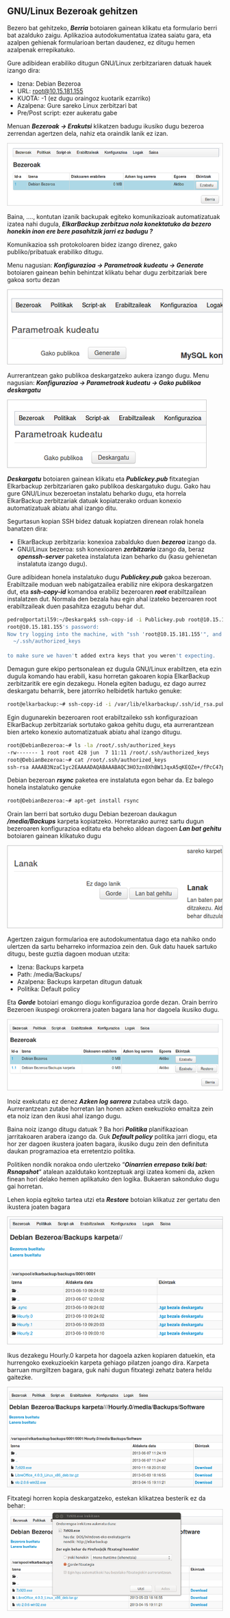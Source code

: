## GNU/Linux Bezeroak gehitzen

Bezero bat gehitzeko, ***Berria*** botoiaren gainean klikatu eta formulario berri bat azalduko zaigu. Aplikazioa autodokumentatua izatea saiatu gara, eta azalpen gehienak formularioan bertan daudenez, ez ditugu hemen azalpenak errepikatuko.

Gure adibidean erabiliko ditugun GNU/Linux zerbitzariaren datuak hauek izango dira:

 - Izena: Debian Bezeroa
 - URL: root@10.15.181.155
 - KUOTA: -1 (ez dugu oraingoz kuotarik ezarriko)
 - Azalpena: Gure sareko Linux zerbitzari bat
 - Pre/Post script: ezer aukeratu gabe

Menuan ***Bezeroak → Erakutsi*** klikatzen badugu ikusiko dugu bezeroa zerrendan agertzen dela, nahiz eta oraindik lanik ez izan.

![Bezeroak eta Lanak](../assets/bezeroak-lanak3.png)

Baina, ...., kontutan izanik backupak egiteko komunikazioak automatizatuak izatea nahi dugula, ***ElkarBackup zerbitzua nola konektatuko da bezero honekin inon ere bere pasahitzik jarri ez badugu ?***

Komunikazioa ssh protokoloaren bidez izango direnez, gako publiko/pribatuak  erabiliko ditugu.

Menu nagusian: ***Konfigurazioa → Parametroak kudeatu → Generate*** botoiaren gainean behin behintzat klikatu behar dugu zerbitzariak bere gakoa sortu dezan

![Bezeroak eta Lanak](../assets/bezeroak-lanak4.png)

Aurrerantzean gako publikoa deskargatzeko aukera izango dugu.
Menu nagusian: ***Konfigurazioa → Parametroak kudeatu → Gako publikoa deskargatu***

![Bezeroak eta Lanak](../assets/bezeroak-lanak5.png)

***Deskargatu*** botoiaren gainean klikatu eta ***Publickey.pub*** fitxategian Elkarbackup zerbitzariaren gako publikoa deskargatuko dugu. Gako hau gure GNU/Linux bezeroetan instalatu beharko dugu, eta horrela ElkarBackup zerbitzariak datuak kopiatzerako orduan konexio automatizatuak abiatu ahal izango ditu.

Segurtasun kopian SSH bidez datuak kopiatzen direnean rolak honela banatzen dira:
- ElkarBackup zerbitzaria: konexioa zabalduko duen ***bezeroa*** izango da.
- GNU/Linux bezeroa: ssh konexioaren ***zerbitzaria*** izango da, beraz ***openssh-server*** paketea instalatuta izan beharko du (kasu gehienetan instalatuta izango dugu).

Gure adibidean honela instalatuko dugu ***Publickey.pub*** gakoa bezeroan. Erabiltzaile moduan web nabigatzailea erabiliz nire ekipora deskargatzen dut, eta ***ssh-copy-id*** komandoa erabiliz bezeroaren ***root*** erabiltzailean instalatzen dut. Normala den bezala hau egin ahal izateko bezeroaren root erabiltzaileak duen pasahitza ezagutu behar dut.

```bash
pedro@portatil59:~/Deskargak$ ssh-copy-id -i Publickey.pub root@10.15.181.155
root@10.15.181.155's password:
Now try logging into the machine, with "ssh 'root@10.15.181.155'", and check in:
  ~/.ssh/authorized_keys

to make sure we haven't added extra keys that you weren't expecting.
```


Demagun gure ekipo pertsonalean ez dugula GNU/Linux erabiltzen, eta ezin dugula komando hau erabili, kasu horretan gakoaren kopia ElkarBackup zerbitzaritik ere egin dezakegu. Honela egiten badugu, ez dago aurrez deskargatu beharrik, bere jatorriko helbidetik hartuko genuke:

```bash
root@elkarbackup:~# ssh-copy-id -i /var/lib/elkarbackup/.ssh/id_rsa.pub root@10.15.181.155
```


Egin dugunarekin bezeroaren root erabiltzaileko ssh konfigurazioan ElkarBackup zerbitzariak sortutako gakoa gehitu dugu, eta aurrerantzean bien arteko konexio automatizatuak abiatu ahal izango ditugu.

```bash
root@DebianBezeroa:~# ls -la /root/.ssh/authorized_keys
-rw------- 1 root root 428 jun  7 11:11 /root/.ssh/authorized_keys
root@DebianBezeroa:~# cat /root/.ssh/authorized_keys
ssh-rsa AAAAB3NzaC1yc2EAAAADAQABAAABAQC3HO3zn8XhBW1JqxA5qKEQZe+/fPcC47pu5l9c+s1Q+ppUD5CLaDQjUsF+0VBHtPP2Wx1HaDidFURwge5GcnRnoXV32B+Vj9rfW9wPdk6siuZ2McoS0xyqbToS2CTdbsxyjibn2CdM3RZjJa81haOllciu38V9F1t4mylJVMxBgQmNwkTBwYGt66+wpT/nQVxiDeyVK98SHb8oGKJZljpczlqgYwckRAEPSARvxFm9yyWOad3Qm7QYYGslBij4LXG1aUAARivoJdYtB4kbOnEdOO3n5BU/0Q8eIqxDw7eFdnx4UDINX+mtSuHfpRkoORoU9IZZWGz9vrLnaxqh91G3 Automatically generated key for tknikabackups.
```


Debian bezeroan ***rsync*** paketea ere instalatuta egon behar da. Ez balego honela instalatuko genuke

```bash
root@DebianBezeroa:~# apt-get install rsync
```


Orain lan berri bat sortuko dugu Debian bezeroan daukagun ***/media/Backups*** karpeta kopiatzeko. Horretarako aurrez sartu dugun bezeroaren konfigurazioa editatu eta beheko aldean dagoen ***Lan bat gehitu*** botoiaren gainean klikatuko dugu

![Bezeroak eta Lanak](../assets/bezeroak-lanak6.png)

Agertzen zaigun formularioa ere autodokumentatua dago eta nahiko ondo ulertzen da sartu beharreko informazioa zein den. Guk datu hauek sartuko ditugu, beste guztia dagoen moduan utzita:

 - Izena: Backups karpeta
 - Path: /media/Backups/
 - Azalpena: Backups karpetan ditugun datuak
 - Politika: Default policy

Eta ***Gorde*** botoiari emango diogu konfigurazioa gorde dezan. Orain berriro Bezeroen ikuspegi orokorrera joaten bagara lana hor dagoela ikusiko dugu.

![Bezeroak eta Lanak](../assets/bezeroak-lanak7.png)

Inoiz exekutatu ez denez ***Azken log sarrera*** zutabea utzik dago. Aurrerantzean zutabe horretan lan honen azken exekuzioko emaitza zein eta noiz izan den ikusi ahal izango dugu.

Baina noiz izango ditugu datuak ? Ba hori ***Politika*** planifikazioan jarritakoaren arabera izango da. Guk ***Default policy*** politika jarri diogu, eta hor zer dagoen ikustera joaten bagara, ikusiko dugu zein den definituta daukan programazioa eta erretentzio politika.

Politiken nondik norakoa ondo ulertzeko “***Oinarrien errepaso txiki bat: Rsnapshot***“ atalean azaldutako kontzeptuak argi izatea komeni da, azken finean hori delako hemen aplikatuko den logika. Bukaeran sakonduko dugu gai horretan.

Lehen kopia egiteko tartea utzi eta ***Restore*** botoian klikatuz zer gertatu den ikustera joaten bagara

![Bezeroak eta Lanak](../assets/bezeroak-lanak8.png)

Ikus dezakegu Hourly.0 karpeta hor dagoela azken kopiaren datuekin, eta hurrengoko exekuzioekin karpeta gehiago pilatzen joango dira. Karpeta barruan murgiltzen bagara, guk nahi dugun fitxategi zehatz batera heldu gaitezke.

![Bezeroak eta Lanak](../assets/bezeroak-lanak9.png)

Fitxategi horren kopia deskargatzeko, estekan klikatzea besterik ez da behar:
![Bezeroak eta Lanak](../assets/bezeroak-lanak10.png)

